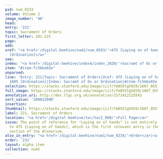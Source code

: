 ```yaml
---
pid: num_0233
volume: Volume 2
image_number: '90'
head:
entry: '221'
topic: Sacrament of Orders
first_letter: 201-225
page:
add:
xref: "<a href='/digital-beehive/num2/num_0593/'>475 [Laying on of hands]</a>|<a href='/digital-beehive/num8/num_2739/'>1805
  [Ordination]</a>"
see:
index: "<a href='/digital-beehive/index4/index_2820/'>Sacramt of Os or Ordination</a>"
item: "#item-fc5b6a92e"
unparsed:
line: 'Entry: 221|Topic: Sacrament of Orders|Xref: 475 [Laying on of hands]|Xref:
  1805 [Ordination]|Index: Sacramt of Os or Ordination|#item-fc5b6a92e'
selection: https://stacks.stanford.edu/image/iiif/fm855tg5659/1607_0557/851,2990,2915,327/full/0/default.jpg
full_image: https://stacks.stanford.edu/image/iiif/fm855tg5659/1607_0557/full/full/0/default.jpg
annotation_uri: http://dev.llgc.org.uk/annotation/1571412125543
sort_value: '209012990'
insertion:
thumbnail: https://stacks.stanford.edu/image/iiif/fm855tg5659/1607_0557/851,2990,600,180/250,/0/default.jpg
label: 221. Sacrament of Orders
location: "<a href='/digital-beehive/toc/toc2_080/'>Full Page</a>"
issue: The point of reference for "Laying on of hands" is not entirely clear. We linked
  to 475 [Laying on of hands], which is the first relevant entry in the numerical
  section of the Alvearium.
also_in_entry: "<a href='/digital-beehive/num1/num_0234/'>Order</a>|<a href='/digital-beehive/num1/num_0235/'>Succeed</a>"
order: '232'
layout: alpha_item
collection: num1
---
```

